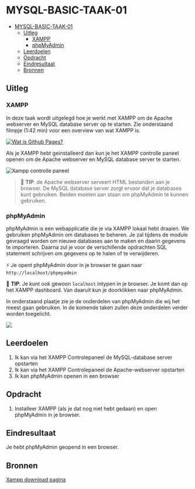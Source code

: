 # MYSQL-BASIC-TAAK-01

- [MYSQL-BASIC-TAAK-01](#mysql-basic-taak-01)
  - [Uitleg](#uitleg)
    - [XAMPP](#xampp)
    - [phpMyAdmin](#phpmyadmin)
  - [Leerdoelen](#leerdoelen)
  - [Opdracht](#opdracht)
  - [Eindresultaat](#eindresultaat)
  - [Bronnen](#bronnen)

## Uitleg

### XAMPP

In deze taak wordt uitgelegd hoe je werkt met XAMPP om de Apache webserver en MySQL database server op te starten. Zie onderstaand filmpje (1:42 min) voor een overview van wat XAMPP is. 

[![Wat is Github Pages?](https://img.youtube.com/vi/h6DEDm7C37A/maxresdefault.jpg)](https://www.youtube.com/watch?v=h6DEDm7C37A&feature=emb_logo)

Als je XAMPP hebt geinstalleerd dan kun je het XAMPP controlle paneel openen om de Apache webserver en MySQL database server te starten.

![Xampp controlle paneel](../img/xampp-ui.jpg)

> :rocket: **TIP**: de Apache webserver serveert HTML bestanden aan je browser. De MySQL database server zorgt ervoor dat je databases kunt gebruiken. Beiden moeten aan staan om phpMyAdmin te kunnen gebruiken.

### phpMyAdmin

phpMyAdmin is een webapplicatie die je via XAMPP lokaal hebt draaien. We gebruiken phpMyAdmin om databases te beheren. Je zal tijdens de module gevraagd worden om nieuwe databases aan te maken en daarin gegevens te importeren. Daarna zul je voor de verschillende opdrachten SQL statement schrijven om gegevens op te halen of te verwijderen.

:zap: Je opent phpMyAdmin door in je browser te gaan naar `http://localhost/phpmyadmin`  

:rocket: **TIP**: Je kunt ook gewoon `localhost` intypen in je browser. Je komt dan op het XAMPP dashboard. Van daaruit kun je doorklikken naar phpMyAdmin.

In onderstaand plaatje zie je de onderdelen van phpMyAdmin die wij het meest gaan gebruiken. In de komende taken zullen deze onderdelen verder worden toegelicht.

![](../img/phpmyadmin-ui.jpg)

## Leerdoelen

1. Ik kan via het XAMPP Controlepaneel de MySQL-database server opstarten
2. Ik kan via het XAMPP Controlepaneel de Apache-webserver opstarten
3. Ik kan phpMyAdmin openen in een browser

## Opdracht

1. Installeer XAMPP (als je dat nog niet hebt gedaan) en open phpMyAdmin in je browser. 

## Eindresultaat

Je hebt phpMyAdmin geopend in een browser.

## Bronnen

[Xampp download pagina ](https://www.apachefriends.org/index.html)
